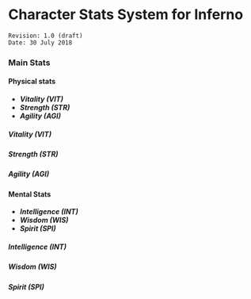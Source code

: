 Character Stats System for Inferno
==================================

```
Revision: 1.0 (draft)
Date: 30 July 2018
```

### Main Stats

#### Physical stats

* ***Vitality (VIT)***
* ***Strength (STR)***
* ***Agility (AGI)***

##### Vitality (VIT)

##### Strength (STR)

##### Agility (AGI)

#### Mental Stats

* ***Intelligence (INT)***
* ***Wisdom (WIS)***
* ***Spirit (SPI)***

##### Intelligence (INT)

##### Wisdom (WIS)

##### Spirit (SPI)